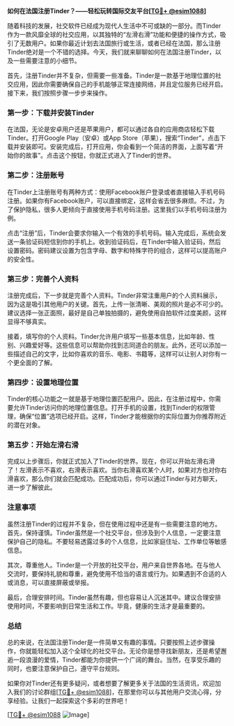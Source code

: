 **如何在法国注册Tinder？——轻松玩转国际交友平台[[TG💪+ @esim1088](https://t.me/s/esim1088)]**

随着科技的发展，社交软件已经成为现代人生活中不可或缺的一部分。而Tinder作为一款风靡全球的社交应用，以其独特的“左滑右滑”功能和便捷的操作方式，吸引了无数用户。如果你最近计划去法国旅行或生活，或者已经在法国，那么注册Tinder绝对是一个不错的选择。今天，我们就来聊聊如何在法国注册Tinder，以及一些需要注意的小细节。

首先，注册Tinder并不复杂，但需要一些准备。Tinder是一款基于地理位置的社交应用，因此你需要确保自己的手机能够正常连接网络，并且定位服务已经开启。接下来，我们按照步骤一步步来操作。

### 第一步：下载并安装Tinder

在法国，无论是安卓用户还是苹果用户，都可以通过各自的应用商店轻松下载Tinder。打开Google Play（安卓）或App Store（苹果），搜索“Tinder”，点击下载并安装即可。安装完成后，打开应用，你会看到一个简洁的界面，上面写着“开始你的故事”。点击这个按钮，你就正式进入了Tinder的世界。

### 第二步：注册账号

在Tinder上注册账号有两种方式：使用Facebook账户登录或者直接输入手机号码注册。如果你有Facebook账户，可以直接绑定，这样会省去很多麻烦。不过，为了保护隐私，很多人更倾向于直接使用手机号码注册。这里我们以手机号码注册为例。

点击“注册”后，Tinder会要求你输入一个有效的手机号码。输入完成后，系统会发送一条验证码短信到你的手机上。收到验证码后，在Tinder中输入验证码，然后设置密码。密码建议设置为包含字母、数字和特殊字符的组合，这样可以提高账户的安全性。

### 第三步：完善个人资料

注册完成后，下一步就是完善个人资料。Tinder非常注重用户的个人资料展示，因为这是吸引其他用户的关键。首先，上传一张清晰、美观的照片是必不可少的。建议选择一张正面照，最好是自己单独拍摄的，避免使用自拍软件过度美颜，这样显得不够真实。

接着，填写你的个人资料。Tinder允许用户填写一些基本信息，比如年龄、性别、兴趣爱好等。这些信息可以帮助你找到志同道合的朋友。此外，还可以添加一些描述自己的文字，比如你喜欢的音乐、电影、书籍等，这样可以让别人对你有一个更全面的了解。

### 第四步：设置地理位置

Tinder的核心功能之一就是基于地理位置匹配用户。因此，在注册过程中，你需要允许Tinder访问你的地理位置信息。打开手机的设置，找到Tinder的权限管理，确保“位置”选项已经开启。这样，Tinder才能根据你的实际位置为你推荐附近的潜在对象。

### 第五步：开始左滑右滑

完成以上步骤后，你就正式加入了Tinder的世界。现在，你可以开始左滑右滑了！左滑表示不喜欢，右滑表示喜欢。当你右滑喜欢某个人时，如果对方也对你右滑喜欢，那么你们就会匹配成功。匹配成功后，你可以通过Tinder与对方聊天，进一步了解彼此。

### 注意事项

虽然注册Tinder的过程并不复杂，但在使用过程中还是有一些需要注意的地方。首先，保持谨慎。Tinder虽然是一个社交平台，但涉及到个人信息，一定要注意保护自己的隐私。不要轻易透露过多的个人信息，比如家庭住址、工作单位等敏感信息。

其次，尊重他人。Tinder是一个开放的社交平台，用户来自世界各地。在与他人交流时，要保持礼貌和尊重，避免使用不恰当的语言或行为。如果遇到不合适的人或消息，可以直接屏蔽或举报。

最后，合理安排时间。Tinder虽然有趣，但也容易让人沉迷其中。建议合理安排使用时间，不要影响到日常生活和工作。毕竟，健康的生活才是最重要的。

### 总结

总的来说，在法国注册Tinder是一件简单又有趣的事情。只要按照上述步骤操作，你就能轻松加入这个全球化的社交平台。无论你是想寻找新朋友，还是希望邂逅一段浪漫的爱情，Tinder都能为你提供一个广阔的舞台。当然，在享受乐趣的同时，也要注意保护自己，遵守平台规则。

如果你对Tinder还有更多疑问，或者想要了解更多关于法国的生活资讯，欢迎加入我们的讨论群组[[TG💪+ @esim1088](https://t.me/s/esim1088)]，在那里你可以与其他用户交流心得，分享经验。让我们一起探索这个多彩的世界吧！

[[TG💪+ @esim1088](https://t.me/s/esim1088) ![Image](https://i.postimg.cc/4NQfJmqS/Snipaste-2025-05-13-00-14-12.png)]